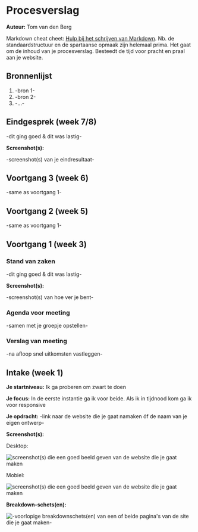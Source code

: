 # Procesverslag
**Auteur:** Tom van den Berg

Markdown cheat cheet: [Hulp bij het schrijven van Markdown](https://github.com/adam-p/markdown-here/wiki/Markdown-Cheatsheet). Nb. de standaardstructuur en de spartaanse opmaak zijn helemaal prima. Het gaat om de inhoud van je procesverslag. Besteedt de tijd voor pracht en praal aan je website.



## Bronnenlijst
1. -bron 1-
2. -bron 2-
3. -...-



## Eindgesprek (week 7/8)

-dit ging goed & dit was lastig-

**Screenshot(s):**

-screenshot(s) van je eindresultaat-



## Voortgang 3 (week 6)

-same as voortgang 1-



## Voortgang 2 (week 5)

-same as voortgang 1-



## Voortgang 1 (week 3)

### Stand van zaken

-dit ging goed & dit was lastig-

**Screenshot(s):**

-screenshot(s) van hoe ver je bent-

### Agenda voor meeting

-samen met je groepje opstellen-

### Verslag van meeting

-na afloop snel uitkomsten vastleggen-



## Intake (week 1)

**Je startniveau:** Ik ga proberen om zwart te doen

**Je focus:** In de eerste instantie ga ik voor beide. Als ik in tijdnood kom ga ik voor responsive

**Je opdracht:** -link naar de website die je gaat namaken óf de naam van je eigen ontwerp-

**Screenshot(s):**

Desktop:

![screenshot(s) die een goed beeld geven van de website die je gaat maken](images/bosescreenshot.jpg)

Mobiel:

![screenshot(s) die een goed beeld geven van de website die je gaat maken](images/bosemobiel.png)


**Breakdown-schets(en):**

![-voorlopige breakdownschets(en) van een of beide pagina's van de site die je gaat maken-](images/breakdownbose.png)
